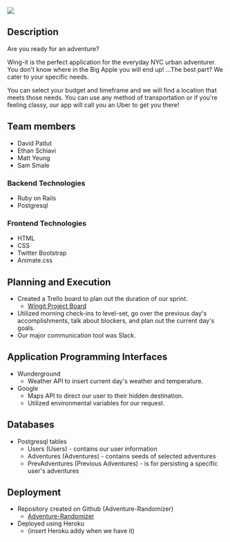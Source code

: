<img src="http://i.imgur.com/QILYYsJ.png"/>

## Description
Are you ready for an adventure?

Wing-it is the perfect application for the everyday NYC urban adventurer. You don't know where in the Big Apple you will end up! ...The best part? We cater to your specific needs.

You can select your budget and timeframe and we will find a location that meets those needs. You can use any method of transportation or if you're feeling classy, our app will call you an Uber to get you there!

## Team members
+ David Patlut
+ Ethan Schiavi
+ Matt Yeung
+ Sam Smale

### Backend Technologies
+ Ruby on Rails
+ Postgresql

### Frontend Technologies
+ HTML
+ CSS
+ Twitter Bootstrap
+ Animate.css

## Planning and Execution
+ Created a Trello board to plan out the duration of our sprint.
  + <a href="https://trello.com/b/Lp2PGR3O/adventure-randomizer">Wingit Project Board</a>
+ Utilized morning check-ins to level-set, go over the previous day's accomplishments, talk about blockers, and plan out the current day's goals.
+ Our major communication tool was Slack.

## Application Programming Interfaces
+ Wunderground
  + Weather API to insert current day's weather and temperature.
+ Google
  + Maps API to direct our user to their hidden destination.
  + Utilized environmental variables for our request.

## Databases
+ Postgresql tables
  + Users (Users) - contains our user information
  + Adventures (Adventures) - contains seeds of selected adventures
  + PrevAdventures (Previous Adventures) - is for persisting a specific user's adventures

## Deployment
+ Repository created on Github (Adventure-Randomizer)
  + <a href="https://github.com/Advenran/Adventure-Randomizer">Adventure-Randomizer</a>
+ Deployed using Heroku
  + (insert Heroku addy when we have it)
